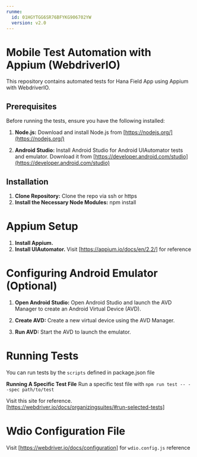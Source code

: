 ```yaml
---
runme:
  id: 01HGYTGG6SR76BFYKG906702YW
  version: v2.0
---
```


# Mobile Test Automation with Appium (WebdriverIO)

This repository contains automated tests for Hana Field App using Appium with WebdriverIO.

## Prerequisites

Before running the tests, ensure you have the following installed:

1. **Node.js:** Download and install Node.js from [https://nodejs.org/](https://nodejs.org/)

2. **Android Studio:** Install Android Studio for Android UIAutomator tests and emulator. Download it from [https://developer.android.com/studio](https://developer.android.com/studio)

## Installation

1. **Clone Repository:**
   Clone the repo via ssh or https
2. **Install the Necessary Node Modules:**
   npm install

# Appium Setup
1. **Install Appium.**
2. **Install UIAutomator.**
Visit [https://appium.io/docs/en/2.2/] for reference

# Configuring Android Emulator (Optional)
1. **Open Android Studio:**
   Open Android Studio and launch the AVD Manager to create an Android Virtual Device (AVD).

2. **Create AVD:**
   Create a new virtual device using the AVD Manager.

3. **Run AVD:**
   Start the AVD to launch the emulator.


# Running Tests

   You can run tests by the `scripts` defined in package.json file

   **Running A Specific Test File**
   Run a specific test file with `npm run test -- --spec path/to/test`

   Visit this site for reference. [https://webdriver.io/docs/organizingsuites/#run-selected-tests]

# Wdio Configuration File
   Visit [https://webdriver.io/docs/configuration] for `wdio.config.js` reference